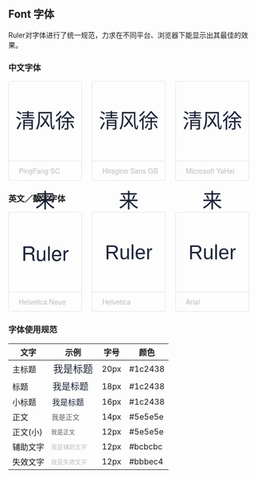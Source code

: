 ## Font 字体

Ruler对字体进行了统一规范，力求在不同平台、浏览器下能显示出其最佳的效果。

### 中文字体

<div class="font-wrapper">
  <div class="font-box">
    <div class="font-type pingfang">
      清风徐来
    </div>
    <div class="name">PingFang SC</div>
  </div>
  <div class="font-box">
    <div class="font-type hiragino">
      清风徐来
    </div>
    <div class="name">Hiragino Sans GB</div>
  </div>
  <div class="font-box">
    <div class="font-type microsoft">
      清风徐来
    </div>
    <div class="name">Microsoft YaHei</div>
  </div>
</div>

### 英文／数字字体

<div class="font-wrapper">
  <div class="font-box">
    <div class="font-type helvetica-neue">
      Ruler
    </div>
    <div class="name">Helvetica Neue</div>
  </div>
  <div class="font-box">
    <div class="font-type helvetica">
      Ruler
    </div>
    <div class="name">Helvetica</div>
  </div>
  <div class="font-box">
    <div class="font-type arial">
      Ruler
    </div>
    <div class="name">Arial</div>
  </div>
</div>

### 字体使用规范

<table class="font-example">
  <thead>
    <tr>
      <th>文字</th>
      <th>示例</th>
      <th>字号</th>
      <th>颜色</th>
    </tr>
  </thead>
  <tbody>
    <tr>
      <td>主标题</td>
      <td class="primary-title">我是标题</td>
      <td>20px</td>
      <td>#1c2438</td>
    </tr>
    <tr>
      <td>标题</td>
      <td class="title">我是标题</td>
      <td>18px</td>
      <td>#1c2438</td>
    </tr>
    <tr>
      <td>小标题</td>
      <td class="small-title">我是标题</td>
      <td>16px</td>
      <td>#1c2438</td>
    </tr>
    <tr>
      <td>正文</td>
      <td class="text">我是正文</td>
      <td>14px</td>
      <td>#5e5e5e</td>
    </tr>
    <tr>
      <td>正文(小)</td>
      <td class="small-text">我是正文</td>
      <td>12px</td>
      <td>#5e5e5e</td>
    </tr>
    <tr>
      <td>辅助文字</td>
      <td class="placeholder">我是辅助文字</td>
      <td>12px</td>
      <td>#bcbcbc</td>
    </tr>
    <tr>
      <td>失效文字</td>
      <td class="disabled">我是失效文字</td>
      <td>12px</td>
      <td>#bbbec4</td>
    </tr>
  </tbody>
</table>

<style lang="scss" scoped>
.font-wrapper {
  display: flex;
  justify-content: flex-start;
  .font-box {
    box-sizing: border-box;
    width: 200px;
    height: 200px;
    margin-right: 20px;
    border: 1px solid #e4e4e4;
    border-radius: 3px;
    .font-type {
      height: 159px;
      border-bottom: 1px solid #e4e4e4;
      text-align: center;
      line-height: 160px;
      font-size: 40px;
      color: #1c2438;
    }
    .name {
      height: 40px;
      padding-left: 20px;
      line-height: 39px;
      color: #bcbcbc;
      font-family: Helvetica Neue;
    }
    .pingfang {
      font-family: PingFang SC;
    }
    .hiragino {
      font-family: Hiragino Sans GB;
    }
    .microsoft {
      font-family: Microsoft YaHei;
    }
    .helvetica-neue {
      font-family: Helvetica Neue;
    }
    .helvetica {
      font-family: Helvetica;
    }
    .arial {
      font-family: Arial;
    }
  }
}
.font-example {
  .primary-title {
    font-size: 20px;
  }
  .title {
    font-size: 18px;
  }
  .small-title {
    font-size: 16px;
  }
  .primary-title,
  .title,
  .small-title {
    color: #1c2438;
  }
  .text {
    font-size: 14px;
  }
  .small-text,
  .placeholder,
  .disabled {
    font-size: 12px;
  }
  .text,
  .small-text {
    color: #5e5e5e;
  }
  .placeholder {
    color: #bcbcbc;
  }
  .disabled {
    color: #bbbec4;
  }
}
</style>